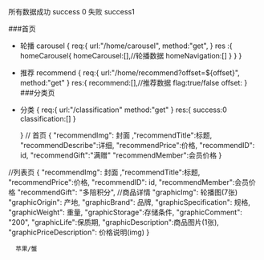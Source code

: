 所有数据成功 success 0  失败 success1

###首页
- 轮播 carousel
  {
     req:{
     url:"/home/carousel",
     method:"get",
     }
     res :{
      homeCarousel{
       homeCarousel:[],//轮播数据
       homeNavigation:[]
      }
     }
  }
- 推荐 recommend
   {
   req:{
     url:"/home/recommend?offset=${offset}",
     method:"get"
   }
   res:{
     recommend:[],//推荐数据
     flag:true/false
     offset:
   }
###分类页
 - 分类 
    {
    req:{
       url:"/classification"
        method:"get"
        }
    res:{
        success:0
        classification:[]
    }
 
   }
// 首页
 {
 "recommendImg": 封面
 ,"recommendTitle":标题,
  "recommendDescribe":详细,
    "recommendPrice":价格,
    "recommendID":  id,
     "recommendGift":"满赠"
     "recommendMember":会员价格
    }
    
 //列表页
  {
  "recommendImg": 封面
  ,"recommendTitle":标题,
     "recommendPrice":价格,
     "recommendID":  id,
       "recommendMember":会员价格
     "recommendGift": "多陪积分",
     //商品详情
     "graphicImg": 轮播图(7张)
     "graphicOrigin": 产地,
     "graphicBrand": 品牌,
     "graphicSpecification": 规格,
     "graphicWeight": 重量,
     "graphicStorage":存储条件,
      "graphicComment": "200",
      "graphicLife":保质期,
     "graphicDescription":商品图片(1张),
     "graphicPriceDescription": 价格说明(img)
     }
        
      苹果/蟹